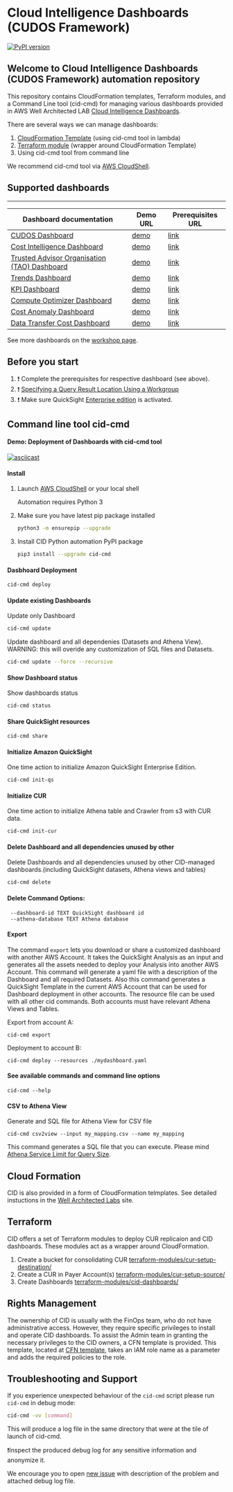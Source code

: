 # Cloud Intelligence Dashboards (CUDOS Framework)

[![PyPI version](https://badge.fury.io/py/cid-cmd.svg)](https://badge.fury.io/py/cid-cmd)

## Welcome to Cloud Intelligence Dashboards (CUDOS Framework) automation repository
This repository contains CloudFormation templates, Terraform modules, and a Command Line tool (cid-cmd) for managing various dashboards provided in AWS Well Architected LAB [Cloud Intelligence Dashboards](https://www.wellarchitectedlabs.com/cloud-intelligence-dashboards/).

There are several ways we can manage dashboards:
1. [CloudFormation Template](./cfn-templates/cid-cfn.yml) (using cid-cmd tool in lambda)
2. [Terraform module](./terraform-modules/cid-dashboards/README.md) (wrapper around CloudFormation Template)
3. Using cid-cmd tool from command line

We recommend cid-cmd tool via [AWS CloudShell](https://console.aws.amazon.com/cloudshell/home).

## Supported dashboards
---
| Dashboard documentation | Demo URL | Prerequisites URL |
| --- | --- | --- |
| [CUDOS Dashboard](https://catalog.workshops.aws/awscid/en-US/dashboards/foundational/cudos-cid-kpi#cudos-dashboard) | [demo](https://cid.workshops.aws.dev/demo?dashboard=cudos) | [link](https://aws.amazon.com/aws-cost-management/aws-cost-and-usage-reporting) |
| [Cost Intelligence Dashboard](https://catalog.workshops.aws/awscid/en-US/dashboards/foundational/cudos-cid-kpi#cost-intelligence-dashboard-(cid)) | [demo](https://cid.workshops.aws.dev/demo?dashboard=cost_intelligence_dashboard) | [link](https://aws.amazon.com/aws-cost-management/aws-cost-and-usage-reporting) |
| [Trusted Advisor Organisation (TAO) Dashboard](https://catalog.workshops.aws/awscid/en-US/dashboards/advanced/trusted-advisor) | [demo](https://cid.workshops.aws.dev/demo?dashboard=tao-dashboard) | [link](https://catalog.workshops.aws/awscid/en-US/dashboards/advanced/trusted-advisor/prerequisites) |
| [Trends Dashboard](https://catalog.workshops.aws/awscid/en-US/dashboards/additional/trends) | [demo](https://cid.workshops.aws.dev/demo?dashboard=trends-dashboard) | [link](https://aws.amazon.com/aws-cost-management/aws-cost-and-usage-reporting) |
| [KPI Dashboard](https://catalog.workshops.aws/awscid/en-US/dashboards/foundational/cudos-cid-kpi#kpi-dashboard) | [demo](https://cid.workshops.aws.dev/demo?dashboard=kpi) | [link](https://aws.amazon.com/aws-cost-management/aws-cost-and-usage-reporting) |
| [Compute Optimizer Dashboard](https://catalog.workshops.aws/awscid/en-US/dashboards/advanced/compute-optimizer) | [demo](https://cid.workshops.aws.dev/demo?dashboard=compute-optimizer-dashboard) | [link](https://catalog.workshops.aws/awscid/en-US/dashboards/advanced/compute-optimizer/prerequisites) |
| [Cost Anomaly Dashboard](https://catalog.workshops.aws/awscid/en-US/dashboards/advanced/cost-anomaly) | [demo](https://cid.workshops.aws.dev/demo?dashboard=aws-cost-anomalies) | [link](https://catalog.workshops.aws/awscid/en-US/dashboards/advanced/cost-anomaly/prerequisites) |
| [Data Transfer Cost Dashboard](https://catalog.workshops.aws/awscid/en-US/dashboards/additional/data-transfer) | [demo](https://cid.workshops.aws.dev/demo?dashboard=datatransfer-cost-analysis-dashboard) | [link](https://catalog.workshops.aws/awscid/en-US/dashboards/foundational/cudos-cid-kpi) |

See more dashboards on the [workshop page](https://catalog.workshops.aws/awscid/en-US/dashboards).

## Before you start
1. :heavy_exclamation_mark: Complete the prerequisites for respective dashboard (see above).
2. :heavy_exclamation_mark: [Specifying a Query Result Location Using a Workgroup](https://docs.aws.amazon.com/athena/latest/ug/querying.html#query-results-specify-location-workgroup)
3. :heavy_exclamation_mark: Make sure QuickSight [Enterprise edition](https://aws.amazon.com/premiumsupport/knowledge-center/quicksight-enterprise-account/) is activated.

## Command line tool cid-cmd

#### Demo: Deployment of Dashboards with cid-cmd tool

   [![asciicast](https://asciinema.org/a/467770.svg)](https://asciinema.org/a/467770)

#### Install

1. Launch [AWS CloudShell](https://console.aws.amazon.com/cloudshell/home) or your local shell

    Automation requires Python 3

2. Make sure you have latest pip package installed
    ```bash
    python3 -m ensurepip --upgrade
    ```

4. Install CID Python automation PyPI package
    ```bash
    pip3 install --upgrade cid-cmd
    ```

#### Dasbhoard Deployment

```bash
cid-cmd deploy
```


#### Update existing Dashboards
Update only Dashboard
```bash
cid-cmd update
```
Update dashboard and all dependenies (Datasets and Athena View). WARNING: this will overide any customization of SQL files and Datasets.
```bash
cid-cmd update --force --recursive
```
#### Show Dashboard status
Show dashboards status

```bash
cid-cmd status
```

####  Share QuickSight resources
```bash
cid-cmd share
```

#### Initialize Amazon QuickSight
One time action to initialize Amazon QuickSight Enterprise Edition.

```bash
cid-cmd init-qs
```

#### Initialize CUR
One time action to initialize Athena table and Crawler from s3 with CUR data.

```bash
cid-cmd init-cur
```

#### Delete Dashboard and all dependencies unused by other
Delete Dashboards and all dependencies unused by other CID-managed dashboards.(including QuickSight datasets, Athena views and tables)
```bash
cid-cmd delete
```

#### Delete Command Options:
```
 --dashboard-id TEXT QuickSight dashboard id
 --athena-database TEXT Athena database
 ```

#### Export
The command `export` lets you download or share a customized dashboard with another AWS Account. It takes the QuickSight Analysis as an input and generates all the assets needed to deploy your Analysis into another AWS Account. This command will generate a yaml file with a description of the Dashboard and all required Datasets. Also this command generates a QuickSight Template in the current AWS Account that can be used for Dashboard deployment in other accounts. The resource file can be used with all other cid commands. Both accounts must have relevant Athena Views and Tables.

Export from account A:
```
cid-cmd export
```

Deployment to account B:
```
cid-cmd deploy --resources ./mydashboard.yaml
```

#### See available commands and command line options
```
cid-cmd --help
```

#### CSV to Athena View
Generate and SQL file for Athena View for CSV file

```
cid-cmd csv2view --input my_mapping.csv --name my_mapping
```
This command generates a SQL file that you can execute. Please mind [Athena Service Limit for Query Size](https://docs.aws.amazon.com/athena/latest/ug/service-limits.html#service-limits-query-string-length).


## Cloud Formation
CID is also provided in a form of CloudFormation telmplates. See detailed instuctions in the [Well Architected Labs](https://wellarchitectedlabs.com/cost/200_labs/200_cloud_intelligence/cost-usage-report-dashboards/dashboards/deploy_dashboards/) site.

## Terraform
CID offers a set of Terraform modules to deploy CUR replicaion and CID dashboards. These modules act as a wrapper around CloudFormation.

  1. Create a bucket for consolidating CUR [terraform-modules/cur-setup-destination/](terraform-modules/cur-setup-destination/)
  2. Create a CUR in Payer Account(s) [terraform-modules/cur-setup-source/](terraform-modules/cur-setup-source/)
  3. Create Dashboards [terraform-modules/cid-dashboards/](terraform-modules/cid-dashboards/)


## Rights Management
The ownership of CID is usually with the FinOps team, who do not have administrative access. However, they require specific privileges to install and operate CID dashboards. To assist the Admin team in granting the necessary privileges to the CID owners, a CFN template is provided. This template, located at [CFN template](cfn-templates/cid-admin-policies.yaml), takes an IAM role name as a parameter and adds the required policies to the role.


## Troubleshooting and Support
If you experience unexpected behaviour of the `cid-cmd` script please run `cid-cmd` in debug mode:

```bash
cid-cmd -vv [command]
```
    
This will produce a log file in the same directory that were at the tile of launch of cid-cmd. 

:heavy_exclamation_mark:Inspect the produced debug log for any sensitive information and anonymize it.

We encourage you to open [new issue](https://github.com/aws-samples/aws-cudos-framework-deployment/issues/new) with description of the problem and attached debug log file.
